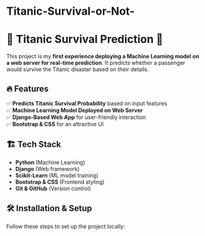 ﻿# Titanic-Survival-or-Not-
# 🚢 Titanic Survival Prediction 🌊  

This project is my **first experience deploying a Machine Learning model on a web server for real-time prediction**. It predicts whether a passenger would survive the Titanic disaster based on their details.  

## 🔥 Features  
✅ **Predicts Titanic Survival Probability** based on input features  
✅ **Machine Learning Model Deployed on Web Server**  
✅ **Django-Based Web App** for user-friendly interaction  
✅ **Bootstrap & CSS** for an attractive UI  

## 🏗️ Tech Stack  
- **Python** (Machine Learning)  
- **Django** (Web framework)  
- **Scikit-Learn** (ML model training)  
- **Bootstrap & CSS** (Frontend styling)  
- **Git & GitHub** (Version control)  

## 🛠️ Installation & Setup  
Follow these steps to set up the project locally:  


